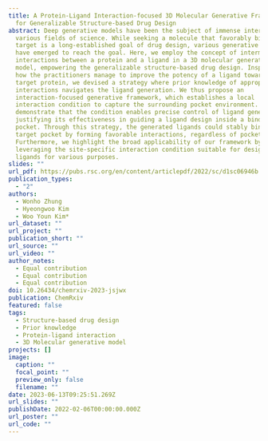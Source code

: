 ```yaml
---
title: A Protein-Ligand Interaction-focused 3D Molecular Generative Framework
  for Generalizable Structure-based Drug Design
abstract: Deep generative models have been the subject of immense interest in
  various fields of science. While seeking a molecule that favorably binds to a
  target is a long-established goal of drug design, various generative models
  have emerged to reach the goal. Here, we employ the concept of intermolecular
  interactions between a protein and a ligand in a 3D molecular generative
  model, empowering the generalizable structure-based drug design. Inspired by
  how the practitioners manage to improve the potency of a ligand toward a
  target protein, we devised a strategy where prior knowledge of appropriate
  interactions navigates the ligand generation. We thus propose an
  interaction-focused generative framework, which establishes a local
  interaction condition to capture the surrounding pocket environment. We
  demonstrate that the condition enables precise control of ligand generation,
  justifying its effectiveness in guiding a ligand design inside a binding
  pocket. Through this strategy, the generated ligands could stably bind to the
  target pocket by forming favorable interactions, regardless of pocket type.
  Furthermore, we highlight the broad applicability of our framework by
  leveraging the site-specific interaction condition suitable for designing
  ligands for various purposes.
slides: ""
url_pdf: https://pubs.rsc.org/en/content/articlepdf/2022/sc/d1sc06946b
publication_types:
  - "2"
authors:
  - Wonho Zhung
  - Hyeongwoo Kim
  - Woo Youn Kim*
url_dataset: ""
url_project: ""
publication_short: ""
url_source: ""
url_video: ""
author_notes:
  - Equal contribution
  - Equal contribution
  - Equal contribution
doi: 10.26434/chemrxiv-2023-jsjwx
publication: ChemRxiv
featured: false
tags:
  - Structure-based drug design
  - Prior knowledge
  - Protein-ligand interaction
  - 3D Molecular generative model
projects: []
image:
  caption: ""
  focal_point: ""
  preview_only: false
  filename: ""
date: 2023-06-13T09:25:51.269Z
url_slides: ""
publishDate: 2022-02-06T00:00:00.000Z
url_poster: ""
url_code: ""
---
```

